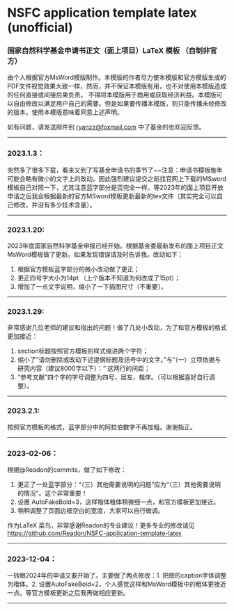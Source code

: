 # NSFC application template latex (unofficial)

### 国家自然科学基金申请书正文（面上项目）LaTeX 模板 （自制非官方）

由个人根据官方MsWord模版制作。本模版的作者尽力使本模版和官方模版生成的PDF文件视觉效果大致一样，然而，并不保证本模版有用，也不对使用本模版造成的任何直接或间接后果负责。 不得将本模版用于商用或获取经济利益。本模版可以自由修改以满足用户自己的需要。但是如果要传播本模版，则只能传播未经修改的版本。使用本模版意味着同意上述声明。

如有问题，请发送邮件到 ryanzz@foxmail.com 中了基金的也欢迎反馈。
***
### 2023.1.3：
突然多了很多下载，看来又到了写基金申请书的季节了~~注意：申请书模板每年可能会略有微小的文字上的改动。因此强烈建议提交之前找官网上下载的MSword模板自己对照一下，尤其注意蓝字部分是否完全一样。等2023年的面上项目开放申请之后我会根据最新的官方MSword模板更新最新的tex文件（其实完全可以自己修改，并没有多少技术含量）。
***
### 2023.1.20: 
2023年度国家自然科学基金申报已经开始。根据基金委最新发布的面上项目正文MsWord模板做了更新。如果发现错误请及时告诉我。改动如下：
1. 根据官方模板蓝字部分的微小改动做了更正；
2. 更正四号字大小为14pt （上个版本不知道为何改成了15pt）；
3. 增加了一点文字说明，缩小了一下插图尺寸（不重要）。
***
### 2023.1.29: 
非常感谢几位老师的建议和指出的问题！做了几处小改动，为了和官方模板的格式更加接近：
1. section标题按照官方模板的样式缩进两个字符；
2. 缩小了“请勿删除或改动下述提纲标题及括号中的文字。”与“（一）立项依据与研究内容（建议8000字以下）：” 这两行的间距；
3. “参考文献”四个字的字号调整为四号，居左，楷体。（可以根据喜好自行调整）。
***
### 2023.2.1:
按照官方模板的格式，蓝字部分中的阿拉伯数字不再加粗。谢谢指正。
***
### 2023-02-06： 
根据@Readon的commits，做了如下修改：
1. 更正了一处蓝字部分：“（三）其他需要说明的问题”应为“（三）其他需要说明的情况”。这个非常重要！
2. 设置 AutoFakeBold=3，这样楷体粗体稍微细一点，和官方模板更加接近。
3. 稍稍调整了页面边框空白的宽度，大家可以自行微调。

作为LaTeX 菜鸟，非常感谢Readon的专业建议！更多专业的修改请见
https://github.com/Readon/NSFC-application-template-latex
***
### 2023-12-04：
一转眼2024年的申请又要开始了。主要做了两点修改：1. 把图的caption字体调整为楷体。2. 设置AutoFakeBold=2，个人感觉这样和MsWord模板中的粗体更接近一点。等官方模板更新之后我再做相应更新。
***
